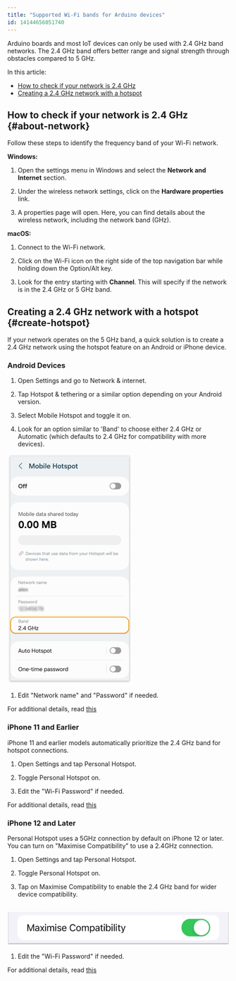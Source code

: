 ```yaml
---
title: "Supported Wi-Fi bands for Arduino devices"
id: 14144656051740
---
```


Arduino boards and most IoT devices can only be used with 2.4 GHz band networks. The 2.4 GHz band offers better range and signal strength through obstacles compared to 5 GHz.

In this article:

- [How to check if your network is 2.4 GHz](#about-network)
- [Creating a 2.4 GHz network with a hotspot](#create-hotspot)

## How to check if your network is 2.4 GHz {#about-network}

Follow these steps to identify the frequency band of your Wi-Fi network.

**Windows:**

1. Open the settings menu in Windows and select the **Network and Internet** section.

1. Under the wireless network settings, click on the **Hardware properties** link.

1. A properties page will open. Here, you can find details about the wireless network, including the network band (GHz).

**macOS:**

1. Connect to the Wi-Fi network.

1. Click on the Wi-Fi icon on the right side of the top navigation bar while holding down the Option/Alt key.

1. Look for the entry starting with **Channel**. This will specify if the network is in the 2.4 GHz or 5 GHz band.

## Creating a 2.4 GHz network with a hotspot {#create-hotspot}

If your network operates on the 5 GHz band, a quick solution is to create a 2.4 GHz network using the hotspot feature on an Android or iPhone device.

### Android Devices

1. Open Settings and go to Network & internet.

1. Tap Hotspot & tethering or a similar option depending on your Android version.

1. Select Mobile Hotspot and toggle it on.

1. Look for an option similar to 'Band' to choose either 2.4 GHz or Automatic (which defaults to 2.4 GHz for compatibility with more devices).

![Andriod hotspot settings page](img/Andriod_hotspot_settings.png)

1. Edit "Network name" and "Password" if needed.

For additional details, read [this](https://support.google.com/android/answer/9059108)

### iPhone 11 and Earlier

iPhone 11 and earlier models automatically prioritize the 2.4 GHz band for hotspot connections.

1. Open Settings and tap Personal Hotspot.

1. Toggle Personal Hotspot on.

1. Edit the "Wi-Fi Password" if needed.

For additional details, read [this](https://it-training.apple.com/tutorials/support/sup040/)

### iPhone 12 and Later

Personal Hotspot uses a 5GHz connection by default on iPhone 12 or later. You can turn on "Maximise Compatibility" to use a 2.4GHz connection.

1. Open Settings and tap Personal Hotspot.

1. Toggle Personal Hotspot on.

1. Tap on Maximise Compatibility to enable the 2.4 GHz band for wider device compatibility.

    ![The Maximise compatability setting toggeled on](img/Maximise_compatability.png)

1. Edit the "Wi-Fi Password" if needed.

For additional details, read [this](https://it-training.apple.com/tutorials/support/sup040/)
